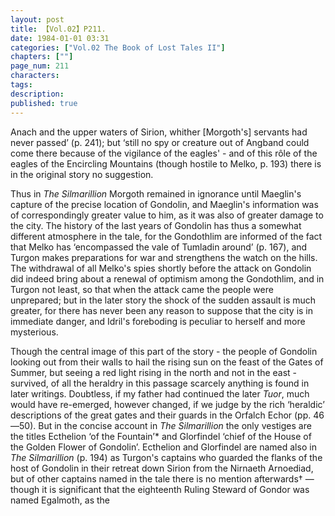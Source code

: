 ```yaml
---
layout: post
title: 【Vol.02】P211.
date: 1984-01-01 03:31
categories: ["Vol.02 The Book of Lost Tales II"]
chapters: [""]
page_num: 211
characters: 
tags: 
description: 
published: true
---
```


<p style="text-indent: 0;">
Anach and the upper waters of Sirion, whither [Morgoth's] servants had never passed’ (p. 241); but ‘still no spy or creature out of Angband could come there because of the vigilance of the eagles' - and of this rôle of the eagles of the Encircling Mountains (though hostile to Melko, p. 193) there is in the original story no suggestion.
</p>

Thus in <I>The Silmarillion</I> Morgoth remained in ignorance until Maeglin's capture of the precise location of Gondolin, and Maeglin's information was of correspondingly greater value to him, as it was also of greater damage to the city. The history of the last years of Gondolin has thus a somewhat different atmosphere in the tale, for the Gondothlim are informed of the fact that Melko has ‘encompassed the vale of Tumladin around’ (p. 167), and Turgon makes preparations for war and strengthens the watch on the hills. The withdrawal of all Melko's spies shortly before the attack on Gondolin did indeed bring about a renewal of optimism among the Gondothlim, and in Turgon not least, so that when the attack came the people were unprepared; but in the later story the shock of the sudden assault is much greater, for there has never been any reason to suppose that the city is in immediate danger, and Idril's foreboding is peculiar to herself and more mysterious.

Though the central image of this part of the story - the people of Gondolin looking out from their walls to hail the rising sun on the feast of the Gates of Summer, but seeing a red light rising in the north and not in the east - survived, of all the heraldry in this passage scarcely anything is found in later writings. Doubtless, if my father had continued the later <I>Tuor</I>, much would have re-emerged, however changed, if we judge by the rich ‘heraldic’ descriptions of the great gates and their guards in the Orfalch Echor (pp. 46—50). But in the concise account in <I>The Silmarillion</I> the only vestiges are the titles Ecthelion ‘of the Fountain’\* and Glorfindel ‘chief of the House of the Golden Flower of Gondolin’. Ecthelion and Glorfindel are named also in <I>The Silmarillion</I> (p. 194) as Turgon's captains who guarded the flanks of the host of Gondolin in their retreat down Sirion from the Nirnaeth Arnoediad, but of other captains named in the tale there is no mention afterwards† — though it is significant that the eighteenth Ruling Steward of Gondor was named Egalmoth, as the

